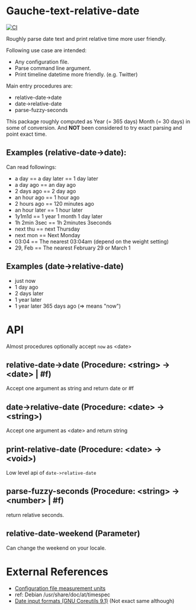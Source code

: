 # Gauche-text-relative-date

[![CI](https://github.com/mhayashi1120/Gauche-text-relative-date/actions/workflows/build.yml/badge.svg)](https://github.com/mhayashi1120/Gauche-text-relative-date/actions/workflows/build.yml)

Roughly parse date text and print relative time more user friendly.

Following use case are intended:

- Any configuration file.
- Parse command line argument.
- Print timeline datetime more friendly. (e.g. Twitter)

Main entry procedures are:

- relative-date->date
- date->relative-date
- parse-fuzzy-seconds

This package roughly computed as Year (= 365 days) Month (= 30 days) in some of conversion.
And **NOT** been considered to try exact parsing and point exact time.

## Examples (relative-date->date):

Can read followings:

- a day == a day later == 1 day later
- a day ago == an day ago
- 2 days ago == 2 day ago
- an hour ago == 1 hour ago
- 2 hours ago == 120 minutes ago
- an hour later == 1 hour later
- 1y1m1d == 1 year 1 month 1 day later
- 1h 2min 3sec == 1h 2minutes 3seconds
- next thu == next Thursday
- next mon == Next Monday
- 03:04 == The nearest 03:04am (depend on the weight setting)
- 29, Feb == The nearest February 29 or March 1

## Examples (date->relative-date)

- just now
- 1 day ago
- 2 days later
- 1 year later
- 1 year later 365 days ago (=> means "now")

# API

Almost procedures optionally accept `now` as \<date>

## relative-date->date (Procedure: \<string> -> \<date> | #f)

Accept one argument as string and return date or #f

## date->relative-date (Procedure: \<date> -> \<string>)

Accept one argument as \<date> and return string

## print-relative-date (Procedure: \<date> -> \<void>)

Low level api of `date->relative-date`

## parse-fuzzy-seconds (Procedure: \<string> -> \<number> | #f)

return relative seconds.

## relative-date-weekend (Parameter)

Can change the weekend on your locale.

# External References

- [Configuration file measurement units](https://nginx.org/en/docs/syntax.html)
- ref: Debian /usr/share/doc/at/timespec
- [Date input formats (GNU Coreutils 9.1)](https://www.gnu.org/software/coreutils/manual/html_node/Date-input-formats.html#Date-input-formats) (Not exact same although)

